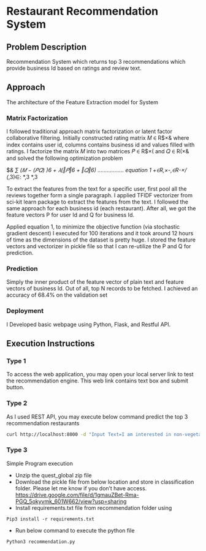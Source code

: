 # Restaurant Recommendation System

## Problem Description
Recommendation System which returns top 3 recommendations which provide business Id based on ratings and review text.

## Approach
The architecture of the Feature Extraction model for System

### Matrix Factorization

I followed traditional approach matrix factorization or latent factor collaborative filtering. Initially constructed rating matrix 𝑀 ∈ R$×& where index contains user id, columns contains business id and values filled with ratings. I factorize the matrix 𝑀 into two matrices 𝑃 ∈ R$×( and 𝑄 ∈ R(×& and solved the following optimization problem

$*& ∑ (𝑀 − (𝑃𝑄) )6 + 𝜆(‖𝑃‖6 + ‖𝑄‖6) ................. equation 1 +∈R,×-,∈R-×/ (*,3)∈: *,3 *,3

To extract the features from the text for a specific user, first pool all the reviews together form a single paragraph. I applied TFIDF vectorizer from sci-kit learn package to extract the features from the text. I followed the same approach for each business id (each restaurant). After all, we got the feature vectors P for user Id and Q for business Id.

Applied equation 1, to minimize the objective function (via stochastic gradient descent) I executed for 100 iterations and it took around 12 hours of time as the dimensions of the dataset is pretty huge. I stored the feature vectors and vectorizer in pickle file so that I can re-utilize the P and Q for prediction.

### Prediction
Simply the inner product of the feature vector of plain text and feature vectors of business Id. Out of all, top N records to be fetched. I achieved an accuracy of 68.4% on the validation set

### Deployment
I Developed basic webpage using Python, Flask, and Restful API.

## Execution Instructions

### Type 1 
To access the web application, you may open your local server link to test the recommendation engine. This web link contains text box and submit button.

### Type 2 
As I used REST API, you may execute below command predict the top 3 recommendation restaurants

```bash
curl http://localhost:8000 -d "Input Text=I am interested in non-vegetarian"
```

### Type 3
Simple Program execution
- Unzip the quest_global zip file
- Download the pickle file from below location and store in classification folder. Please let me know if you don’t have access.
https://drive.google.com/file/d/1gmauZBet-Rma-PGQ_5okyvmk_601W662/view?usp=sharing
- Install requirements.txt file from recommendation folder using 
```
Pip3 install -r requirements.txt
```
- Run below command to execute the python file
```bash
Python3 recommendation.py
```
